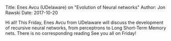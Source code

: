 Title: Enes Avcu (UDelaware) on "Evolution of Neural networks"
Author: Jon Rawski
Date: 2017-10-20


Hi all!
This Friday, Enes Avcu from UDelaware will discuss the development of recursive neural networks, from perceptrons to Long Short-Term Memory nets. There is no corresponding reading
See you all on Friday!

